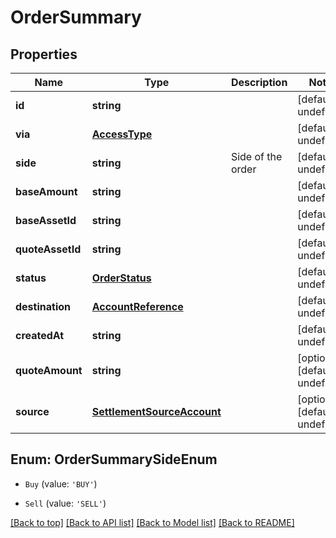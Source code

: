 # OrderSummary

## Properties

|Name | Type | Description | Notes|
|------------ | ------------- | ------------- | -------------|
|**id** | **string** |  | [default to undefined]|
|**via** | [**AccessType**](AccessType.md) |  | [default to undefined]|
|**side** | **string** | Side of the order | [default to undefined]|
|**baseAmount** | **string** |  | [default to undefined]|
|**baseAssetId** | **string** |  | [default to undefined]|
|**quoteAssetId** | **string** |  | [default to undefined]|
|**status** | [**OrderStatus**](OrderStatus.md) |  | [default to undefined]|
|**destination** | [**AccountReference**](AccountReference.md) |  | [default to undefined]|
|**createdAt** | **string** |  | [default to undefined]|
|**quoteAmount** | **string** |  | [optional] [default to undefined]|
|**source** | [**SettlementSourceAccount**](SettlementSourceAccount.md) |  | [optional] [default to undefined]|


## Enum: OrderSummarySideEnum


* `Buy` (value: `'BUY'`)

* `Sell` (value: `'SELL'`)





[[Back to top]](#) [[Back to API list]](../../README.md#documentation-for-api-endpoints) [[Back to Model list]](../../README.md#documentation-for-models) [[Back to README]](../../README.md)
